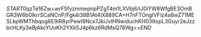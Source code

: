 $START$0qzTe16Zw+wrF5fyzmmepnpPZgT4m1LXVbj6/iJ0iYW8WfgBE3OmBGR3W6b0lkrrSCaNCnP/Fgk4i38B1At4IX889CA+H7nFTOngIVFiz4a8wZ71MESLkpWMThbqog6E9iR8yrPewI9Ncx7JklJvIHNwiduchKH039opL3Guyr2eJzzbcHLKy3eBjAkcYUoKh2YXk5J4p6kz6RdMsQ78Wg==$END$
